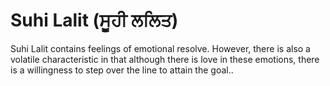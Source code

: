 # Suhi Lalit (ਸੂਹੀ ਲਲਿਤ)

Suhi Lalit contains feelings of emotional resolve. However, there is also a volatile characteristic in that although there is love in these emotions, there is a willingness to step over the line to attain the goal..